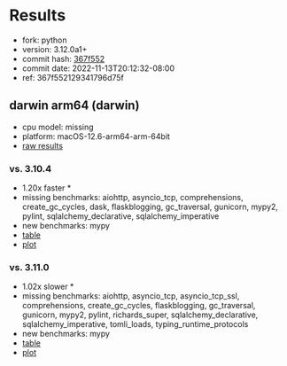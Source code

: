 # Results

- fork: python
- version: 3.12.0a1+
- commit hash: [367f552](https://github.com/python/cpython/commit/367f552)
- commit date: 2022-11-13T20:12:32-08:00
- ref: 367f552129341796d75f

## darwin arm64 (darwin)

- cpu model: missing
- platform: macOS-12.6-arm64-arm-64bit
- [raw results](bm-20221113-darwin-arm64-python-367f552129341796d75f-3.12.0a1%2B-367f552.json)

### vs. 3.10.4

- 1.20x faster \*
- missing benchmarks: aiohttp, asyncio_tcp, comprehensions, create_gc_cycles, dask, flaskblogging, gc_traversal, gunicorn, mypy2, pylint, sqlalchemy_declarative, sqlalchemy_imperative
- new benchmarks: mypy
- [table](bm-20221113-darwin-arm64-python-367f552129341796d75f-3.12.0a1%2B-367f552-vs-3.10.4.md)
- [plot](bm-20221113-darwin-arm64-python-367f552129341796d75f-3.12.0a1%2B-367f552-vs-3.10.4.png)

### vs. 3.11.0

- 1.02x slower \*
- missing benchmarks: aiohttp, asyncio_tcp, asyncio_tcp_ssl, comprehensions, create_gc_cycles, flaskblogging, gc_traversal, gunicorn, mypy2, pylint, richards_super, sqlalchemy_declarative, sqlalchemy_imperative, tomli_loads, typing_runtime_protocols
- new benchmarks: mypy
- [table](bm-20221113-darwin-arm64-python-367f552129341796d75f-3.12.0a1%2B-367f552-vs-3.11.0.md)
- [plot](bm-20221113-darwin-arm64-python-367f552129341796d75f-3.12.0a1%2B-367f552-vs-3.11.0.png)

